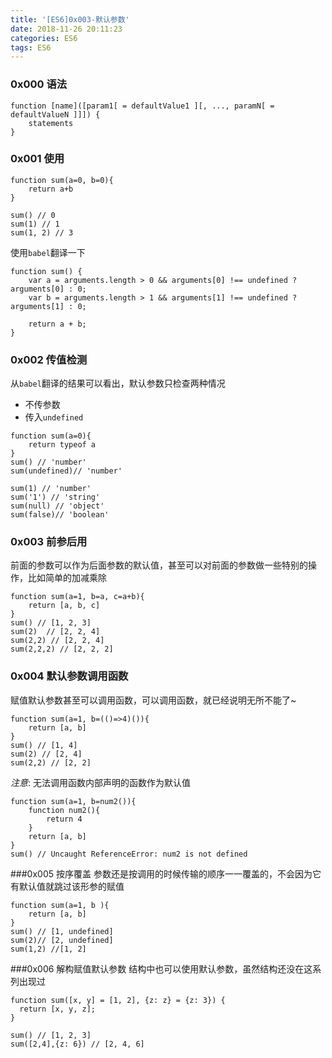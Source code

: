 ```yaml
---
title: '[ES6]0x003-默认参数'
date: 2018-11-26 20:11:23
categories: ES6
tags: ES6
---
```

### 0x000 语法
```
function [name]([param1[ = defaultValue1 ][, ..., paramN[ = defaultValueN ]]]) { 
    statements 
}
```

### 0x001 使用
```
function sum(a=0, b=0){
    return a+b
}

sum() // 0
sum(1) // 1
sum(1, 2) // 3
```
使用`babel`翻译一下
```
function sum() {
    var a = arguments.length > 0 && arguments[0] !== undefined ? arguments[0] : 0;
    var b = arguments.length > 1 && arguments[1] !== undefined ? arguments[1] : 0;

    return a + b;
}
```
### 0x002 传值检测
从`babel`翻译的结果可以看出，默认参数只检查两种情况
- 不传参数
- 传入`undefined`
```
function sum(a=0){
    return typeof a
}
sum() // 'number'
sum(undefined)// 'number'

sum(1) // 'number'
sum('1') // 'string'
sum(null) // 'object'
sum(false)// 'boolean'
```

### 0x003 前参后用
前面的参数可以作为后面参数的默认值，甚至可以对前面的参数做一些特别的操作，比如简单的加减乘除
```
function sum(a=1, b=a, c=a+b){
    return [a, b, c]
}
sum() // [1, 2, 3]
sum(2)  // [2, 2, 4]
sum(2,2) // [2, 2, 4]
sum(2,2,2) // [2, 2, 2]
```
### 0x004 默认参数调用函数
赋值默认参数甚至可以调用函数，可以调用函数，就已经说明无所不能了~
```
function sum(a=1, b=(()=>4)()){
    return [a, b]
}
sum() // [1, 4]
sum(2) // [2, 4]
sum(2,2) // [2, 2]
```
*注意*: 无法调用函数内部声明的函数作为默认值
```
function sum(a=1, b=num2()){
    function num2(){
        return 4
    }
    return [a, b]
}
sum() // Uncaught ReferenceError: num2 is not defined
```
###0x005 按序覆盖
参数还是按调用的时候传输的顺序一一覆盖的，不会因为它有默认值就跳过该形参的赋值
```
function sum(a=1, b ){
    return [a, b]        
}
sum() // [1, undefined]
sum(2)// [2, undefined]
sum(1,2) //[1, 2]
``` 
###0x006 解构赋值默认参数
结构中也可以使用默认参数，虽然结构还没在这系列出现过
```
function sum([x, y] = [1, 2], {z: z} = {z: 3}) { 
  return [x, y, z]; 
}

sum() // [1, 2, 3]
sum([2,4],{z: 6}) // [2, 4, 6]
```
